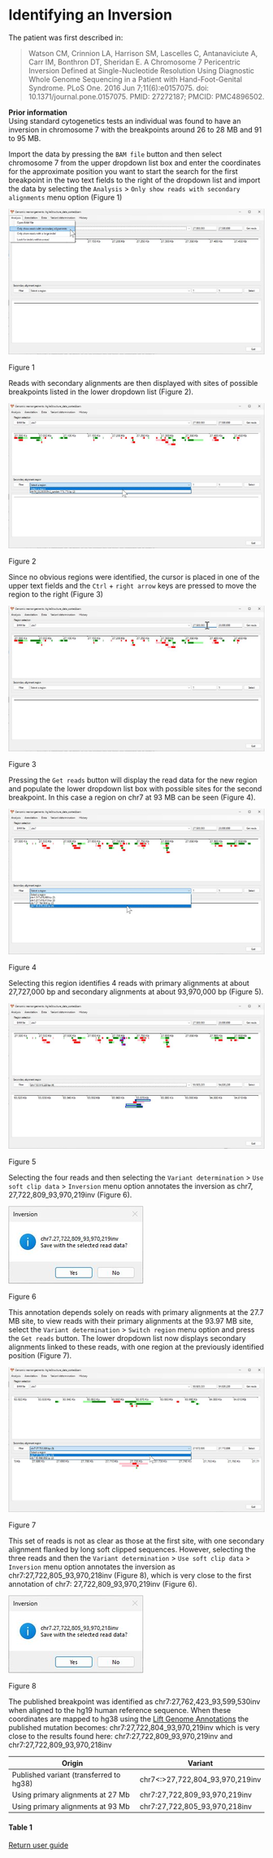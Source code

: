# Identifying an Inversion

The patient was first described in:   
> Watson CM, Crinnion LA, Harrison SM, Lascelles C, Antanaviciute A, Carr IM, Bonthron DT, Sheridan E. A Chromosome 7 Pericentric Inversion Defined at Single-Nucleotide Resolution Using Diagnostic Whole Genome Sequencing in a Patient with Hand-Foot-Genital Syndrome. PLoS One. 2016 Jun 7;11(6):e0157075. doi: 10.1371/journal.pone.0157075. PMID: 27272187; PMCID: PMC4896502.


__Prior information__  
Using standard cytogenetics tests an individual was found to have an inversion in chromosome 7 with the breakpoints around 26 to 28 MB and 91 to 95 MB.  
   

Import the data by pressing the ```BAM file``` button and then select chromosome 7 from the upper dropdown list box and enter the coordinates for the approximate position you want to start the search for the first breakpoint in the two text fields to the right of the dropdown list and import the data by selecting the ```Analysis``` > ```Only show reads with secondary alignments``` menu option (Figure 1)

![Figure 1](images/examples/figure1inv.jpg)

Figure 1

Reads with secondary alignments are then displayed with sites of possible breakpoints listed in the lower dropdown list (Figure 2).

![Figure 2](images/examples/figure2inv.jpg)

Figure 2

Since no obvious regions were identified, the cursor is placed in one of the upper text fields and the ```Ctrl``` + ```right arrow``` keys are pressed to move the region to the right (Figure 3)

![Figure 3](images/examples/figure3inv.jpg)

Figure 3

Pressing the ```Get reads``` button will display the read data for the new region and populate the lower dropdown list box with possible sites for the second breakpoint. In this case a region on chr7 at 93 MB can be seen (Figure 4). 

![Figure 4](images/examples/figure4inv.jpg)

Figure 4

Selecting this region identifies 4 reads with primary alignments at about 27,727,000 bp and secondary alignments at about 93,970,000 bp (Figure 5).

![Figure 5](images/examples/figure5inv.jpg)

Figure 5

Selecting the four reads and then selecting the ```Variant determination``` > ```Use soft clip data``` > ```Inversion``` menu option annotates the inversion as chr7, 27,722,809_93,970,219inv (Figure 6).

![Figure 6](images/examples/figure6inv.jpg)

Figure 6

This annotation depends solely on reads with primary alignments at the 27.7 MB site, to view reads with their primary alignments at the 93.97 MB site, select the ```Variant determination``` > ```Switch region``` menu option and press the ```Get reads``` button. The lower dropdown list now displays secondary alignments linked to these reads, with one region at the previously identified position (Figure 7).  

![Figure 7](images/examples/figure7inv.jpg)

Figure 7

This set of reads is not as clear as those at the first site, with one secondary alignment flanked by long soft clipped sequences. However, selecting the three reads and then the ```Variant determination``` > ```Use soft clip data``` > ```Inversion``` menu option annotates the inversion as chr7:27,722,805_93,970,218inv (Figure 8), which is very close to the first annotation of chr7: 27,722,809_93,970,219inv (Figure 6).

![Figure 8](images/examples/figure8inv.jpg)

Figure 8

The published breakpoint was identified as chr7:27,762,423_93,599,530inv when aligned to the hg19 human reference sequence. When these coordinates are mapped to hg38 using the [Lift Genome Annotations](https://genome.ucsc.edu/cgi-bin/hgLiftOver) the published mutation becomes: chr7:27,722,804_93,970,219inv which is very close to the results found here:  chr7:27,722,809_93,970,219inv and chr7:27,722,809_93,970,218inv

|Origin|Variant|
|-|-|
|Published variant (transferred to hg38)|chr7<:>27,722,804_93,970,219inv|
|Using primary alignments at 27 Mb|chr7:27,722,809_93,970,219inv|
|Using primary alignments at 93 Mb|chr7:27,722,805_93,970,218inv|

#### Table 1

[Return user guide](README.md#inversion) 
